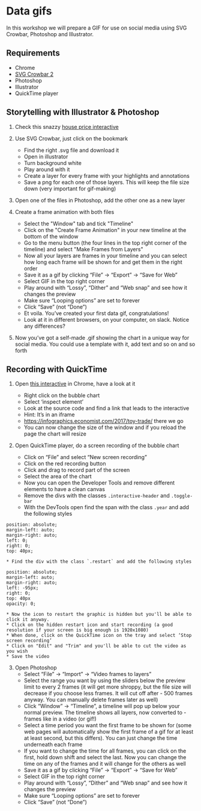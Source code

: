 # Data gifs

In this workshop we will prepare a GIF for use on social media using SVG Crowbar, Photoshop and Illustrator.

## Requirements

* Chrome
* [SVG Crowbar 2](https://nytimes.github.io/svg-crowbar/)
* Photoshop
* Illustrator
* QuickTime player

## Storytelling with Illustrator & Photoshop

1.  Check this snazzy [house price interactive](https://www.economist.com/graphic-detail/2018/02/09/the-economist-house-price-indices)

2.  Use SVG Crowbar, just click on the bookmark
    * Find the right .svg file and download it
    * Open in illustrator
    * Turn background white
    * Play around with it
    * Create a layer for every frame with your highlights and annotations
    * Save a png for each one of those layers. This will keep the file size down (very important for gif-making)

3.  Open one of the files in Photoshop, add the other one as a new layer

4.  Create a frame animation with both files
    * Select the "Window" tab and tick "Timeline"
    * Click on the "Create Frame Animation" in your new timeline at the bottom of the window
    * Go to the menu button (the four lines in the top right corner of the timeline) and select "Make Frames from Layers"
    * Now all your layers are frames in your timeline and you can select how long each frame will be shown for and get them in the right         order
    * Save it as a gif by clicking “File” -> “Export” -> “Save for Web”
    * Select GIF in the top right corner
    * Play around with “Lossy”, “Dither” and “Web snap” and see how it changes the preview
    * Make sure “Looping options” are set to forever
    * Click “Save” (not “Done”)
    * Et voila. You’ve created your first data gif, congratulations!
    * Look at it in different browsers, on your computer, on slack. Notice any differences?

5.  Now you’ve got a self-made .gif showing the chart in a unique way for social media. You could use a template with it, add text and so on and so forth

## Recording with QuickTime

1.  Open [this interactive](https://www.economist.com/graphic-detail/2017/12/25/china-is-still-a-toy-manufacturing-powerhouse) in Chrome, have a look at it

    * Right click on the bubble chart
    * Select ‘inspect element’
    * Look at the source code and find a link that leads to the interactive
    * Hint: It’s in an iframe
    * https://infographics.economist.com/2017/toy-trade/ there we go
    * You can now change the size of the window and if you reload the page the chart will resize

2.  Open QuickTime player, do a screen recording of the bubble chart

    * Click on “File” and select “New screen recording”
    * Click on the red recording button
    * Click and drag to record part of the screen
    * Select the area of the chart
    * Now you can open the Developer Tools and remove different elements to have a clean canvas
	* Remove the divs with the classes `.interactive-header` and `.toggle-bar`
	* With the DevTools open find the span with the class `.year` and add the following styles
```
position: absolute;
margin-left: auto;
margin-right: auto;
left: 0;
right: 0;
top: 40px;
````
	* Find the div with the class `.restart` and add the following styles
```
position: absolute;
margin-left: auto;
margin-right: auto;
left: -95px;
right: 0;
top: 40px
opacity: 0;
```
	* Now the icon to restart the graphic is hidden but you'll be able to click it anyway.
    * Click on the hidden restart icon and start recording (a good resolution if your screen is big enough is 1920x1080)
    * When done, click on the QuickTime icon on the tray and select ‘Stop screen recording’
	* Click on "Edit" and "Trim" and you'll be able to cut the video as you wish
    * Save the video

3.  Open Photoshop
    * Select “File” -> “Import” -> “Video frames to layers”
    * Select the range you want by using the sliders below the preview limit to every 2 frames (it will get more shroppy, but the file           size will decrease if you choose less frames. It will cut off after - 500 frames anyway. You can manually delete frames later as           well)
    * Click “Window” -> “Timeline”, a timeline will pop up below your normal preview. The timeline shows all layers, now converted to -         frames like in a video (or gif!)
    * Select a time period you want the first frame to be shown for (some web pages will automatically show the first frame of a gif for         at least at least second, but this differs). You can just change the time underneath each frame
    * If you want to change the time for all frames, you can click on the first, hold down shift and select the last. Now you can change         the time on any of the frames and it will change for the others as well
    * Save it as a gif by clicking “File” -> “Export” -> “Save for Web”
    * Select GIF in the top right corner
    * Play around with “Lossy”, “Dither” and “Web snap” and see how it changes the preview
    * Make sure “Looping options” are set to forever
    * Click “Save” (not “Done”)
